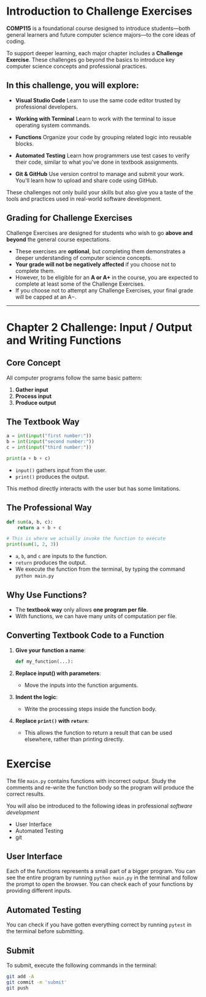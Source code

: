 
# Introduction to Challenge Exercises

**COMP115** is a foundational course designed to introduce students—both general learners and future computer science majors—to the core ideas of coding.

To support deeper learning, each major chapter includes a **Challenge Exercise**. 
These challenges go beyond the basics to introduce key computer science concepts and professional practices.

## In this challenge, you will explore:

* **Visual Studio Code**
  Learn to use the same code editor trusted by professional developers.

* **Working with Terminal**
  Learn to work with the terminal to issue operating system commands.

* **Functions**
  Organize your code by grouping related logic into reusable blocks.

* **Automated Testing**
  Learn how programmers use test cases to verify their code, similar to what you've done in textbook assignments.

* **Git & GitHub**
  Use version control to manage and submit your work. You'll learn how to upload and share code using GitHub.

These challenges not only build your skills but also give you a taste of the tools and practices used in real-world software development.

## Grading for Challenge Exercises

Challenge Exercises are designed for students who wish to go **above and beyond** the general course expectations.

* These exercises are **optional**, but completing them demonstrates a deeper understanding of computer science concepts.
* **Your grade will not be negatively affected** if you choose not to complete them.
* However, to be eligible for an **A or A+** in the course, you are expected to complete at least some of the Challenge Exercises.
* If you choose not to attempt any Challenge Exercises, your final grade will be capped at an A−.

---

# Chapter 2 Challenge: Input / Output and Writing Functions

## Core Concept

All computer programs follow the same basic pattern:

1. **Gather input**
2. **Process input**
3. **Produce output**


## The Textbook Way

```python
a = int(input("first number:"))
b = int(input("second number:"))
c = int(input("third number:"))

print(a + b + c)
```

* `input()` gathers input from the user.
* `print()` produces the output.

This method directly interacts with the user but has some limitations.


## The Professional Way

```python
def sum(a, b, c):
    return a + b + c

# This is where we actually invoke the function to execute
print(sum(1, 2, 3))
```

* `a`, `b`, and `c` are inputs to the function.
* `return` produces the output.
* We execute the function from the terminal, by typing the command `python main.py`



## Why Use Functions?

* The **textbook way** only allows **one program per file**.
* With functions, we can have many units of computation per file.


## Converting Textbook Code to a Function

1. **Give your function a name**:

   ```python
   def my_function(...):
   ```

2. **Replace input() with parameters**:

   * Move the inputs into the function arguments.

3. **Indent the logic**:

   * Write the processing steps inside the function body.

4. **Replace `print()` with `return`**:

   * This allows the function to return a result that can be used elsewhere, rather than printing directly.


# Exercise 

The file `main.py` contains functions with incorrect output.
Study the comments and re-write the function body so the program will produce the correct results.

You will also be introduced to the following ideas in professional *software development*

 - User Interface
 - Automated Testing
 - git

## User Interface

Each of the functions represents a small part of a bigger program.  You can see the entire
program by running `python main.py` in the terminal and follow the prompt to open 
the browser.  You can check each of your functions by providing different inputs.

## Automated Testing

You can check if you have gotten everything correct by running `pytest` in the terminal
before submitting.

## Submit

To submit, execute the following commands in the terminal:

```bash
git add -A
git commit -m 'submit'
git push
```
